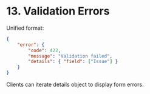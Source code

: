 # 13. Validation Errors

Unified format:
```json
{
    "error": {
        "code": 422,
        "message": "Validation failed",
        "details": { "field": ["Issue"] }
    }
}
```

Clients can iterate details object to display form errors.
